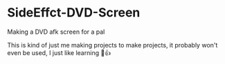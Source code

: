 # SideEffct-DVD-Screen
Making a DVD afk screen for a pal

This is kind of just me making projects to make projects, it probably won't even be used, I just like learning 🙂👍
